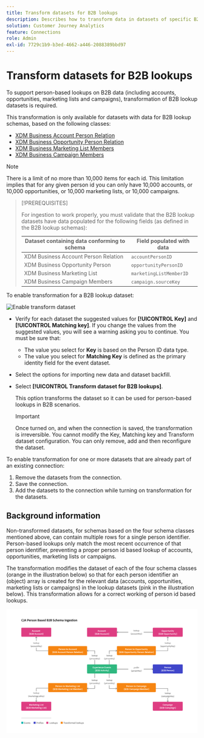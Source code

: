```yaml
---
title: Transform datasets for B2B lookups
description: Describes how to transform data in datasets of specific B2B lookup schemas
solution: Customer Journey Analytics
feature: Connections
role: Admin
exl-id: 7729c1b9-b3ed-4662-a446-2088389bbd97
---
```

# Transform datasets for B2B lookups

To support person-based lookups on B2B data (including accounts, opportunities, marketing lists and campaigns), transformation of B2B lookup datasets is required.

This transformation is only available for datasets with data for B2B lookup schemas, based on the following classes:

* [XDM Business Account Person Relation](https://experienceleague.adobe.com/en/docs/experience-platform/xdm/classes/b2b/business-account-person-relation)
* [XDM Business Opportunity Person Relation](https://experienceleague.adobe.com/en/docs/experience-platform/xdm/classes/b2b/business-opportunity-person-relation)
* [XDM Business Marketing List Members](https://experienceleague.adobe.com/en/docs/experience-platform/xdm/classes/b2b/business-marketing-list-members)
* [XDM Business Campaign Members](https://experienceleague.adobe.com/en/docs/experience-platform/xdm/classes/b2b/business-campaign-members)

>[!NOTE]
>
>There is a limit of no more than 10,000 items for each id. This limitation implies that for any given person id you can only have 10,000 accounts, or 10,000 opportunities, or 10,000 marketing lists, or 10,000 campaigns.

>[!PREREQUISITES]
>
>For ingestion to work properly, you must validate that the B2B lookup datasets have data populated for the following fields (as defined in the B2B lookup schemas):
>
>| Dataset containing data conforming to schema | Field populated with data |
>|---|---|
>| XDM Business Account Person Relation | `accountPersonID` |
>| XDM Business Opportunity Person | `opportunityPersonID` |
>| XDM Business Marketing List | `marketingListMemberID` |
>| XDM Business Campaign Members | `campaign.sourceKey` |
>

To enable transformation for a B2B lookup dataset:

![Enable transform dataset](/help/connections/assets/transform.gif)

* Verify for each dataset the suggested values for **[!UICONTROL Key]** and **[!UICONTROL Matching key]**. If you change the values from the suggested values, you will see a warning asking you to continue. You must be sure that:

  * The value you select for **Key** is based on the Person ID data type.
  * The value you select for **Matching Key** is defined as the primary identity field for the event dataset.

* Select the options for importing new data and dataset backfill. 

* Select **[!UICONTROL Transform dataset for B2B lookups]**.

  This option transforms the dataset so it can be used for person-based lookups in B2B scenarios. 
  
  
  >[!IMPORTANT]
  >
  >Once turned on, and when the connection is saved, the transformation is irreversible. You cannot modify the Key, Matching key and Transform dataset configuration. You can only remove, add and then reconfigure the dataset. 

To enable transformation for one or more datasets that are already part of an existing connection:

1. Remove the datasets from the connection.
1. Save the connection.
1. Add the datasets to the connection while turning on transformation for the datasets.

## Background information

Non-transformed datasets, for schemas based on the four schema classes mentioned above, can contain multiple rows for a single person identifier. Person-based lookups only match the most recent occurrence of that person identifier, preventing a proper person id based lookup of accounts, opportunities, marketing lists or campaigns.

The transformation modifies the dataset of each of the four schema classes (orange in the illustration below) so that for each person identifier an (object) array is created for the relevant data (accounts, opportunities, marketing lists or campaigns) in the lookup datasets (pink in the illustration below). This transformation allows for a correct working of person id based lookups.

![B2B schemas](./assets/b2b-schemas.svg)
